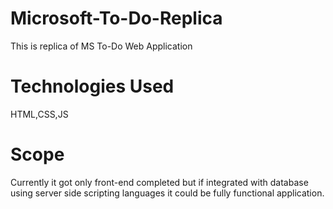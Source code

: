 # Microsoft-To-Do-Replica
This is replica of MS To-Do Web Application

# Technologies Used 
HTML,CSS,JS

# Scope
Currently it got only front-end completed but if integrated with database using server side scripting languages it could be fully functional application.

